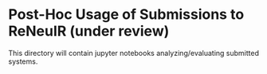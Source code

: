 # Post-Hoc Usage of Submissions to ReNeuIR (under review)

This directory will contain jupyter notebooks analyzing/evaluating submitted systems.
